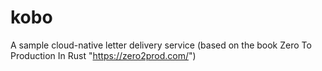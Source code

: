 # kobo
A sample cloud-native letter delivery service (based on the book Zero To Production In Rust "https://zero2prod.com/")
